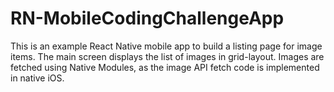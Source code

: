 # RN-MobileCodingChallengeApp
This is an example React Native mobile app to build a listing page for image items. The main screen displays the list of images in grid-layout. Images are fetched using Native Modules, as the image API fetch code is implemented in native iOS.
